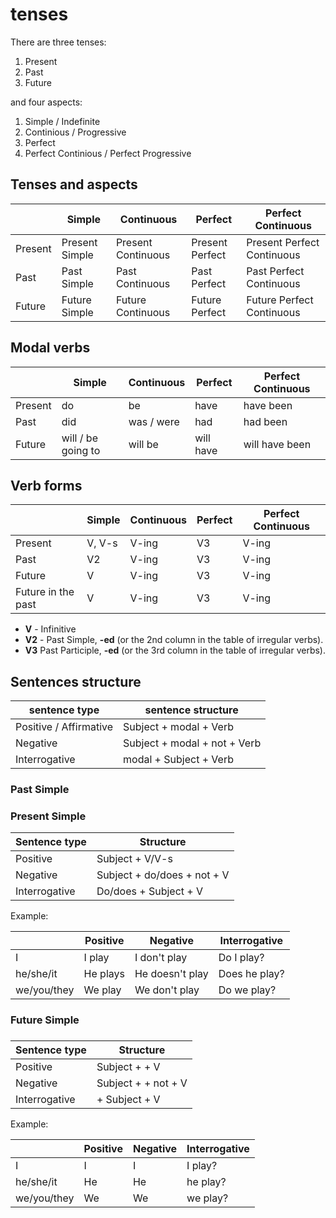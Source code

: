 # tenses

There are three tenses:
1. Present
2. Past
3. Future

and four aspects:
1. Simple / Indefinite
2. Continious / Progressive
3. Perfect
4. Perfect Continious / Perfect Progressive


## Tenses and aspects

|         | Simple         | Continuous         | Perfect         | Perfect Continuous         |
| ------- | -------------- | ------------------ | --------------- | -------------------------- |
| Present | Present Simple | Present Continuous | Present Perfect | Present Perfect Continuous |
| Past    | Past Simple    | Past Continuous    | Past Perfect    | Past Perfect Continuous    |
| Future  | Future Simple  | Future Continuous  | Future Perfect  | Future Perfect Continuous  |


## Modal verbs

|         | Simple              | Continuous | Perfect   | Perfect Continuous |
| ------- | ------------------- | ---------- | --------- | ------------------ |
| Present | do                  | be         | have      | have been          |
| Past    | did                 | was / were | had       | had been           |
| Future  | will / be  going to | will be    | will have | will have been     |


## Verb forms

|                    | Simple | Continuous | Perfect | Perfect Continuous |
| ------------------ | ------ | ---------- | ------- | ------------------ |
| Present            | V, V-s | V-ing      | V3      | V-ing              |
| Past               | V2     | V-ing      | V3      | V-ing              |
| Future             | V      | V-ing      | V3      | V-ing              |
| Future in the past | V      | V-ing      | V3      | V-ing              |

- **V** - Infinitive
- **V2** - Past Simple,  **-ed** (or the 2nd column in the table of irregular verbs).
- **V3** Past Participle, **-ed** (or the 3rd column in the table of irregular verbs).


## Sentences structure

| sentence type          | sentence structure           |
| ---------------------- | ---------------------------- |
| Positive / Affirmative | Subject + modal + Verb       |
| Negative               | Subject + modal + not + Verb |
| Interrogative          | modal + Subject + Verb       |


### Past Simple

### Present Simple

| Sentence type | Structure                   |
| ------------- | --------------------------- |
| Positive      | Subject + V/V-s             |
| Negative      | Subject + do/does + not + V |
| Interrogative | Do/does + Subject + V       |

Example:

|             | Positive | Negative        | Interrogative |
| ----------- | -------- | --------------- | ------------- |
| I           | I play   | I don't play    | Do I play?    |
| he/she/it   | He plays | He doesn't play | Does he play? |
| we/you/they | We play  | We don't play   | Do we play?   |

### Future Simple

### 

| Sentence type | Structure            |
| ------------- | -------------------- |
| Positive      | Subject + + V        |
| Negative      | Subject +  + not + V |
| Interrogative | + Subject + V        | 

Example:

|             | Positive | Negative | Interrogative |
| ----------- | -------- | -------- | ------------- |
| I           | I        | I        | I play?       |
| he/she/it   | He       | He       | he play?      |
| we/you/they | We       | We       | we play?      | 

